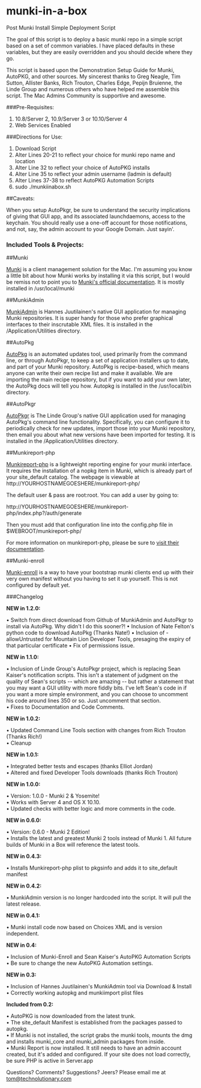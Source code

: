 munki-in-a-box
==============

Post Munki Install Simple Deployment Script


The goal of this script is to deploy a basic munki repo in a simple script based on a set of common variables. I have placed defaults in these variables, but they are easily overridden and you should decide where they go.

This script is based upon the Demonstration Setup Guide for Munki, AutoPKG, and other sources. My sincerest thanks to Greg Neagle, Tim Sutton, Allister Banks, Rich Trouton, Charles Edge, Pepijn Bruienne, the Linde Group and numerous others who have helped me assemble this script. The Mac Admins Community is supportive and awesome.

###Pre-Requisites:

1) 10.8/Server 2, 10.9/Server 3 or 10.10/Server 4  
2) Web Services Enabled

###Directions for Use:

1) Download Script  
2) Alter Lines 20-21 to reflect your choice for munki repo name and location  
3) Alter Line 32 to reflect your choice of AutoPKG installs  
4) Alter Line 35 to reflect your admin username (ladmin is default)  
5) Alter Lines 37-38 to reflect AutoPKG Automation Scripts  
6) sudo ./munkiinabox.sh  

##Caveats: 

When you setup AutoPkgr, be sure to understand the security implications of giving that GUI app, and its associated launchdaemons, access to the keychain. You should really use a one-off account for those notifications, and not, say, the admin account to your Google Domain. Just sayin'.

### Included Tools & Projects:

##Munki

[Munki](https://github.com/munki/munki) is a client management solution for the Mac. I'm assuming you know a little bit about how Munki works by installing it via this script, but I would be remiss not to point you to [Munki's official documentation](https://github.com/munki/munki/wiki). It is mostly installed in /usr/local/munki

##MunkiAdmin

[MunkiAdmin](http://hjuutilainen.github.io/munkiadmin/) is Hannes Juutilainen's native GUI application for managing Munki repositories. It is super handy for those who prefer graphical interfaces to their inscrutable XML files.  It is installed in the /Application/Utilities directory.

##AutoPkg

[AutoPkg](http://autopkg.github.io/autopkg/) is an automated updates tool, used primarily from the command line, or through AutoPkgr, to keep a set of application installers up to date, and part of your Munki repository. AutoPkg is recipe-based, which means anyone can write their own recipe list and make it available. We are importing the main recipe repository, but if you want to add your own later, the AutoPkg docs will tell you how. Autopkg is installed in the /usr/local/bin directory.

##AutoPkgr

[AutoPkgr](http://www.lindegroup.com/autopkgr) is The Linde Group's native GUI application used for managing AutoPkg's command line functionality. Specifically, you can configure it to periodically check for new updates, import those into your Munki repository, then email you about what new versions have been imported for testing. It is installed in the /Application/Utilities directory.

##Munkireport-php

[Munkireport-php](https://github.com/munkireport/munkireport-php) is a lightweight reporting engine for your munki interface. It requires the installation of a nopkg item in Munki, which is already part of your site_default catalog. The webpage is viewable at http://YOURHOSTNAMEGOESHERE/munkireport-php/

The default user & pass are root:root. You can add a user by going to:

http://YOURHOSTNAMEGOESHERE/munkireport-php/index.php?/auth/generate

Then you must add that configuration line into the config.php file in $WEBROOT/munkireport-php/

For more information on munkireport-php, please be sure to [visit their documentation](https://github.com/munkireport/munkireport-php/blob/master/docs/setup.md).

##Munki-enroll

[Munki-enroll](https://github.com/edingc/munki-enroll) is a way to have your bootstrap munki clients end up with their very own manifest without you having to set it up yourself. This is not configured by default yet.


###Changelog

**NEW in 1.2.0:**

• Switch from direct download from Github of MunkiAdmin and AutoPkgr to install via AutoPkg. Why didn't I do this sooner?!
• Inclusion of Nate Felton's python code to download AutoPkg (Thanks Nate!)
• Inclusion of -allowUntrusted for Mountain Lion Developer Tools, presaging the expiry of that particular certificate
• Fix of permissions issue.

**NEW in 1.1.0:**

• Inclusion of Linde Group's AutoPkgr project, which is replacing Sean Kaiser's notification scripts. This isn't a statement of judgment on the quality of Sean's scripts -- which are amazing -- but rather a statement that you may want a GUI utility with more fiddly bits. I've left Sean's code in if you want a more simple environment, and you can choose to uncomment his code around lines 350 or so. Just uncomment that section.  
• Fixes to Documentation and Code Comments.  
 
**NEW in 1.0.2:**

• Updated Command Line Tools section with changes from Rich Trouton (Thanks Rich!)  
• Cleanup

**NEW in 1.0.1:**

• Integrated better tests and escapes (thanks Elliot Jordan)  
• Altered and fixed Developer Tools downloads (thanks Rich Trouton)

**NEW in 1.0.0:**

• Version: 1.0.0 - Munki 2 & Yosemite!  
• Works with Server 4 and OS X 10.10.  
• Updated checks with better logic and more comments in the code.

**NEW in 0.6.0:**

• Version: 0.6.0 - Munki 2 Edition!  
• Installs the latest and greatest Munki 2 tools instead of Munki 1. All future builds of Munki in a Box will reference the latest tools.

**NEW in 0.4.3:**

• Installs Munkireport-php plist to pkgsinfo and adds it to site_default manifest

**NEW in 0.4.2:**

• MunkiAdmin version is no longer hardcoded into the script. It will pull the latest release.

**NEW in 0.4.1:**

• Munki install code now based on Choices XML and is version independent.

**NEW in 0.4:**

• Inclusion of Munki-Enroll and Sean Kaiser's AutoPKG Automation Scripts  
• Be sure to change the new AutoPKG Automation settings.

**NEW in 0.3:** 

• Inclusion of Hannes Juutilainen's MunkiAdmin tool via Download & Install  
• Correctly working autopkg and munkiimport plist files


**Included from 0.2:**

• AutoPKG is now downloaded from the latest trunk.  
• The site_default Manifest is established from the packages passed to autopkg.  
• If Munki is not installed, the script grabs the munki tools, mounts the dmg and installs munki_core and munki_admin packages from inside.  
• Munki Report is now installed. It still needs to have an admin account created, but it's added and configured. If your site does not load correctly, be sure PHP is active in Server.app  


Questions? Comments? Suggestions? Jeers? Please email me at tom@technolutionary.com
